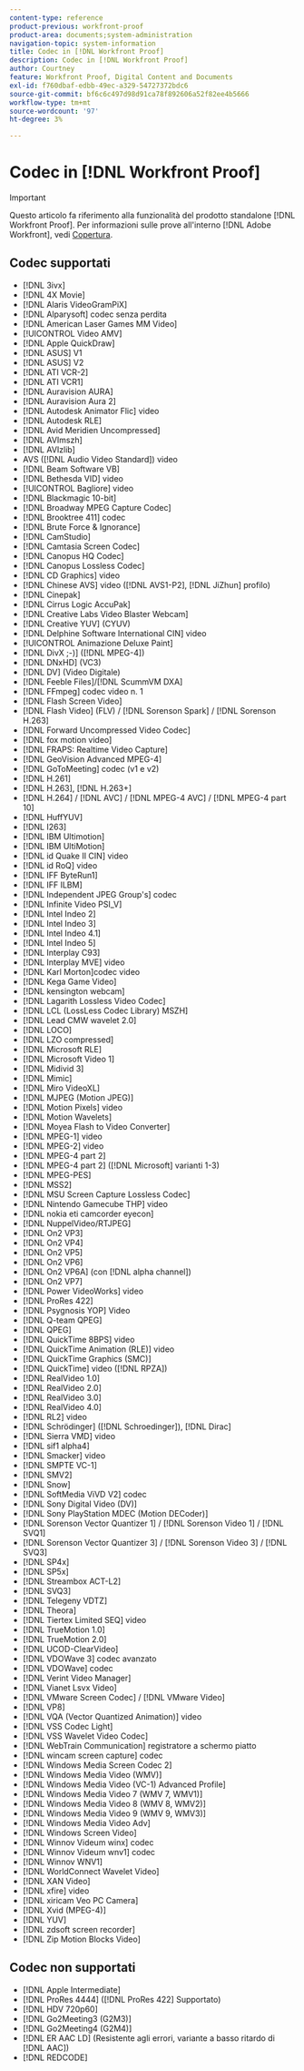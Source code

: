```yaml
---
content-type: reference
product-previous: workfront-proof
product-area: documents;system-administration
navigation-topic: system-information
title: Codec in [!DNL Workfront Proof]
description: Codec in [!DNL Workfront Proof]
author: Courtney
feature: Workfront Proof, Digital Content and Documents
exl-id: f760dbaf-edbb-49ec-a329-54727372bdc6
source-git-commit: bf6c6c497d98d91ca78f892606a52f82ee4b5666
workflow-type: tm+mt
source-wordcount: '97'
ht-degree: 3%

---
```


# Codec in [!DNL Workfront Proof]

>[!IMPORTANT]
>
>Questo articolo fa riferimento alla funzionalità del prodotto standalone [!DNL Workfront Proof]. Per informazioni sulle prove all&#39;interno [!DNL Adobe Workfront], vedi [Copertura](../../../review-and-approve-work/proofing/proofing.md).

## Codec supportati

* [!DNL 3ivx]
* [!DNL 4X Movie]
* [!DNL Alaris VideoGramPiX]
* [!DNL Alparysoft] codec senza perdita
* [!DNL American Laser Games MM Video]
* [!UICONTROL Video AMV]
* [!DNL Apple QuickDraw]
* [!DNL ASUS] V1
* [!DNL ASUS] V2
* [!DNL ATI VCR-2]
* [!DNL ATI VCR1]
* [!DNL Auravision AURA]
* [!DNL Auravision Aura 2]
* [!DNL Autodesk Animator Flic] video
* [!DNL Autodesk RLE]
* [!DNL Avid Meridien Uncompressed]
* [!DNL AVImszh]
* [!DNL AVIzlib]
* AVS ([!DNL Audio Video Standard]) video
* [!DNL Beam Software VB]
* [!DNL Bethesda VID] video
* [!UICONTROL Bagliore] video
* [!DNL Blackmagic 10-bit]
* [!DNL Broadway MPEG Capture Codec]
* [!DNL Brooktree 411] codec
* [!DNL Brute Force & Ignorance]
* [!DNL CamStudio]
* [!DNL Camtasia Screen Codec]
* [!DNL Canopus HQ Codec]
* [!DNL Canopus Lossless Codec]
* [!DNL CD Graphics] video
* [!DNL Chinese AVS] video ([!DNL AVS1-P2], [!DNL JiZhun] profilo)
* [!DNL Cinepak]
* [!DNL Cirrus Logic AccuPak]
* [!DNL Creative Labs Video Blaster Webcam]
* [!DNL Creative YUV] (CYUV)
* [!DNL Delphine Software International CIN] video
* [!UICONTROL Animazione Deluxe Paint]
* [!DNL DivX ;-)] ([!DNL MPEG-4])
* [!DNL DNxHD] (VC3)
* [!DNL DV] (Video Digitale)
* [!DNL Feeble Files]/[!DNL ScummVM DXA]
* [!DNL FFmpeg] codec video n. 1
* [!DNL Flash Screen Video]
* [!DNL Flash Video] (FLV) / [!DNL Sorenson Spark] / [!DNL Sorenson H.263]
* [!DNL Forward Uncompressed Video Codec]
* [!DNL fox motion video]
* [!DNL FRAPS: Realtime Video Capture]
* [!DNL GeoVision Advanced MPEG-4]
* [!DNL GoToMeeting] codec (v1 e v2)
* [!DNL H.261]
* [!DNL H.263], [!DNL H.263+]
* [!DNL H.264] / [!DNL AVC] / [!DNL MPEG-4 AVC] / [!DNL MPEG-4 part 10]
* [!DNL HuffYUV]
* [!DNL I263]
* [!DNL IBM Ultimotion]
* [!DNL IBM UltiMotion]
* [!DNL id Quake II CIN] video
* [!DNL id RoQ] video
* [!DNL IFF ByteRun1]
* [!DNL IFF ILBM]
* [!DNL Independent JPEG Group's] codec
* [!DNL Infinite Video PSI_V]
* [!DNL Intel Indeo 2]
* [!DNL Intel Indeo 3]
* [!DNL Intel Indeo 4.1]
* [!DNL Intel Indeo 5]
* [!DNL Interplay C93]
* [!DNL Interplay MVE] video
* [!DNL Karl Morton]codec video
* [!DNL Kega Game Video]
* [!DNL kensington webcam]
* [!DNL Lagarith Lossless Video Codec]
* [!DNL LCL (LossLess Codec Library) MSZH]
* [!DNL Lead CMW wavelet 2.0]
* [!DNL LOCO]
* [!DNL LZO compressed]
* [!DNL Microsoft RLE]
* [!DNL Microsoft Video 1]
* [!DNL Midivid 3]
* [!DNL Mimic]
* [!DNL Miro VideoXL]
* [!DNL MJPEG (Motion JPEG)]
* [!DNL Motion Pixels] video
* [!DNL Motion Wavelets]
* [!DNL Moyea Flash to Video Converter]
* [!DNL MPEG-1] video
* [!DNL MPEG-2] video
* [!DNL MPEG-4 part 2]
* [!DNL MPEG-4 part 2] ([!DNL Microsoft] varianti 1-3)
* [!DNL MPEG-PES]
* [!DNL MSS2]
* [!DNL MSU Screen Capture Lossless Codec]
* [!DNL Nintendo Gamecube THP] video
* [!DNL nokia eti camcorder eyecon]
* [!DNL NuppelVideo/RTJPEG]
* [!DNL On2 VP3]
* [!DNL On2 VP4]
* [!DNL On2 VP5]
* [!DNL On2 VP6]
* [!DNL On2 VP6A] (con [!DNL alpha channel])
* [!DNL On2 VP7]
* [!DNL Power VideoWorks] video
* [!DNL ProRes 422]
* [!DNL Psygnosis YOP] Video
* [!DNL Q-team QPEG]
* [!DNL QPEG]
* [!DNL QuickTime 8BPS] video
* [!DNL QuickTime Animation (RLE)] video
* [!DNL QuickTime Graphics (SMC)]
* [!DNL QuickTime] video ([!DNL RPZA])
* [!DNL RealVideo 1.0]
* [!DNL RealVideo 2.0]
* [!DNL RealVideo 3.0]
* [!DNL RealVideo 4.0]
* [!DNL RL2] video
* [!DNL Schrödinger] ([!DNL Schroedinger]), [!DNL Dirac]
* [!DNL Sierra VMD] video
* [!DNL sif1 alpha4]
* [!DNL Smacker] video
* [!DNL SMPTE VC-1]
* [!DNL SMV2]
* [!DNL Snow]
* [!DNL SoftMedia ViVD V2] codec
* [!DNL Sony Digital Video (DV)]
* [!DNL Sony PlayStation MDEC (Motion DECoder)]
* [!DNL Sorenson Vector Quantizer 1] / [!DNL Sorenson Video 1] / [!DNL SVQ1]
* [!DNL Sorenson Vector Quantizer 3] / [!DNL Sorenson Video 3] / [!DNL SVQ3]
* [!DNL SP4x]
* [!DNL SP5x]
* [!DNL Streambox ACT-L2]
* [!DNL SVQ3]
* [!DNL Telegeny VDTZ]
* [!DNL Theora]
* [!DNL Tiertex Limited SEQ] video
* [!DNL TrueMotion 1.0]
* [!DNL TrueMotion 2.0]
* [!DNL UCOD-ClearVideo]
* [!DNL VDOWave 3] codec avanzato
* [!DNL VDOWave] codec
* [!DNL Verint Video Manager]
* [!DNL Vianet Lsvx Video]
* [!DNL VMware Screen Codec] / [!DNL VMware Video]
* [!DNL VP8]
* [!DNL VQA (Vector Quantized Animation)] video
* [!DNL VSS Codec Light]
* [!DNL VSS Wavelet Video Codec]
* [!DNL WebTrain Communication] registratore a schermo piatto
* [!DNL wincam screen capture] codec
* [!DNL Windows Media Screen Codec 2]
* [!DNL Windows Media Video (WMV)]
* [!DNL Windows Media Video (VC-1) Advanced Profile]
* [!DNL Windows Media Video 7 (WMV 7, WMV1)]
* [!DNL Windows Media Video 8 (WMV 8, WMV2)]
* [!DNL Windows Media Video 9 (WMV 9, WMV3)]
* [!DNL Windows Media Video Adv]
* [!DNL Windows Screen Video]
* [!DNL Winnov Videum winx] codec
* [!DNL Winnov Videum wnv1] codec
* [!DNL Winnov WNV1]
* [!DNL WorldConnect Wavelet Video]
* [!DNL XAN Video]
* [!DNL xfire] video
* [!DNL xiricam Veo PC Camera]
* [!DNL Xvid (MPEG-4)]
* [!DNL YUV]
* [!DNL zdsoft screen recorder]
* [!DNL Zip Motion Blocks Video]

## Codec non supportati

* [!DNL Apple Intermediate]
* [!DNL ProRes 4444] ([!DNL ProRes 422] Supportato)
* [!DNL HDV 720p60]
* [!DNL Go2Meeting3 (G2M3)]
* [!DNL Go2Meeting4 (G2M4)]
* [!DNL ER AAC LD] (Resistente agli errori, variante a basso ritardo di [!DNL AAC])
* [!DNL REDCODE]
